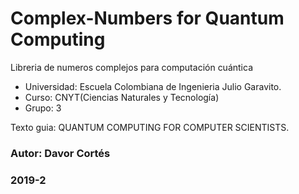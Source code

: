 # Complex-Numbers for Quantum Computing





Libreria de numeros complejos para computación cuántica                                                                          

- Universidad: Escuela Colombiana de Ingenieria Julio Garavito.
- Curso: CNYT(Ciencias Naturales y Tecnología)
- Grupo: 3





Texto guia: QUANTUM COMPUTING FOR
COMPUTER SCIENTISTS.  





### Autor: Davor Cortés
### 2019-2
